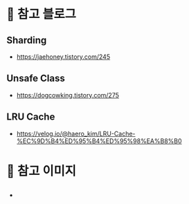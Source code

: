 # 📁 참고 블로그

## Sharding
- https://jaehoney.tistory.com/245

## Unsafe Class
- https://dogcowking.tistory.com/275

## LRU Cache
- https://velog.io/@haero_kim/LRU-Cache-%EC%9D%B4%ED%95%B4%ED%95%98%EA%B8%B0

# 📂 참고 이미지

##
-
